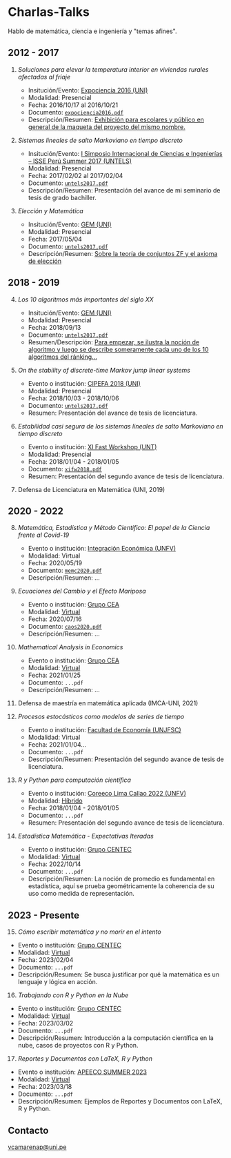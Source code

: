# Charlas-Talks

Hablo de matemática, ciencia e ingeniería y &quot;temas afines&quot;.


## 2012 - 2017

1. *Soluciones para elevar la temperatura interior en viviendas rurales afectadas al friaje*

   - Insitución/Evento: [Expociencia 2016 (UNI)](https://www.uni.edu.pe/index.php/rss/item/1916-expociencia-2016)
   - Modalidad: Presencial
   - Fecha: 2016/10/17 al 2016/10/21
   - Documento: [`expociencia2016.pdf`](https://github.com/DanielCamarena/Charlas-Talks/blob/main/1/expociencia2016.pdf)
   - Descripción/Resumen: [Exhibición para escolares y público en general de la maqueta del proyecto del mismo nombre.](https://www.youtube.com/watch?v=JPgbDQHZxzE)

2. *Sistemas lineales de salto Markoviano en tiempo discreto*

   - Insitución/Evento: [I Simposio Internacional de Ciencias e Ingenierías – ISSE Perú Summer 2017 (UNTELS)](https://psici2017.wixsite.com/simposio)
   - Modalidad: Presencial
   - Fecha: 2017/02/02 al 2017/02/04
   - Documento: [`untels2017.pdf`](../main/2/untels2017.pdf)
   - Descripción/Resumen: Presentación del avance de mi seminario de tesis de grado bachiller.

3. *Elección y Matemática*

   - Insitución/Evento: [GEM (UNI)](https://www.facebook.com/GEMFCUNI)
   - Modalidad: Presencial
   - Fecha: 2017/05/04
   - Documento:  [`untels2017.pdf`](../main/2/untels2017.pdf)
   - Descripción/Resumen: [Sobre la teoría de conjuntos ZF y el axioma de elección](https://www.facebook.com/notes/347312730052307/)


## 2018 - 2019

4. *Los 10 algoritmos más importantes del siglo XX*
   
   - Insitución/Evento: [GEM (UNI)](https://www.facebook.com/GEMFCUNI)
   - Modalidad: Presencial
   - Fecha: 2018/09/13
   - Documento:  [`untels2017.pdf`](../main/2/untels2017.pdf)
   - Resumen/Descripción: [Para empezar, se ilustra la noción de algoritmo y luego se describe someramente cada uno de los 10 algoritmos del ránking...](https://www.facebook.com/notes/2661583500773852/)
   
5. *On the stability of discrete-time Markov jump linear systems*

   - Evento o institución: [CIPEFA 2018 (UNI)](https://fieecs.uni.edu.pe/cipefa2018/)
   - Modalidad: Presencial
   - Fecha: 2018/10/03 - 2018/10/06
   - Documento:  [`untels2017.pdf`](../main/2/untels2017.pdf)
   - Resumen: Presentación del avance de tesis de licenciatura.

6. *Estabilidad casi segura de los sistemas lineales de salto Markoviano en tiempo discreto*

   - Evento o institución: [XI Fast Workshop (UNT)](http://mateapliunt.edu.pe/xi_fast/)
   - Modalidad: Presencial
   - Fecha: 2018/01/04 - 2018/01/05
   - Documento:  [`xifw2018.pdf`](../main/6/xifw2018.pdf)
   - Resumen: Presentación del segundo avance de tesis de licenciatura.

7. Defensa de Licenciatura en Matemática (UNI, 2019)


## 2020 - 2022

8. *Matemática, Estadística y Método Científico: El papel de la Ciencia frente al Covid-19*

   - Evento o institución: [Integración Económica (UNFV)](https://www.facebook.com/CoreecoLimaCallao2022)
   - Modalidad: Virtual
   - Fecha: 2020/05/19
   - Documento:  [`memc2020.pdf`](../main/8/caos2020.pdf)
   - Descripción/Resumen: ...

9. *Ecuaciones del Cambio y el Efecto Mariposa*
   
   - Evento o institución: [Grupo CEA](https://www.facebook.com/grupoceaperu)
   - Modalidad: [Virtual](https://www.facebook.com/watch/live/?ref=watch_permalink&v=295653968451863)
   - Fecha: 2020/07/16
   - Documento:  [`caos2020.pdf`](../main/9/caos2020.pdf)
   - Descripción/Resumen: ...

1. *Mathematical Analysis in Economics*
   
   - Evento o institución: [Grupo CEA](https://www.facebook.com/grupoceaperu)
   - Modalidad: [Virtual](https://www.facebook.com/watch/live/?ref=watch_permalink&v=410826106868188)
   - Fecha: 2021/01/25
   - Documento: `...pdf`
   - Descripción/Resumen: ...

1. Defensa de maestría en matemática aplicada (IMCA-UNI, 2021)
   
1. *Procesos estocásticos como modelos de series de tiempo*

   - Evento o institución: [Facultad de Economía (UNJFSC)](https://unjfsc.edu.pe/facultades/ciencias-economicas/)
   - Modalidad: Virtual
   - Fecha: 2021/01/04...
   - Documento: `...pdf`
   - Descripción/Resumen: Presentación del segundo avance de tesis de licenciatura.

1. *R y Python para computación científica*

   - Evento o institución: [Coreeco Lima Callao 2022 (UNFV)](http://mateapliunt.edu.pe/xi_fast/)
   - Modalidad: [Híbrido](https://www.facebook.com/watch/live/?ref=watch_permalink&v=480857853903976)
   - Fecha: 2018/01/04 - 2018/01/05
   - Documento: `...pdf`
   - Resumen: Presentación del segundo avance de tesis de licenciatura.

1. *Estadística Matemática - Expectativas Iteradas*

   - Evento o institución: [Grupo CENTEC](https://www.facebook.com/grupocentec)
   - Modalidad: [Virtual](https://www.facebook.com/watch/live/?ref=watch_permalink&v=628320005426754)
   - Fecha: 2022/10/14
   - Documento: `...pdf`
   - Descripción/Resumen: La noción de promedio es fundamental en estadística, aquí se prueba geométricamente la coherencia de su uso como medida de representación.


## 2023 - Presente

15. *Cómo escribir matemática y no morir en el intento*

   - Evento o institución: [Grupo CENTEC](https://www.facebook.com/grupocentec)
   - Modalidad: [Virtual](https://www.facebook.com/watch/live/?ref=watch_permalink&v=521352979870258)
   - Fecha: 2023/02/04
   - Documento: `...pdf`
   - Descripción/Resumen: Se busca justificar por qué la matemática es un lenguaje y lógica en acción.

16. *Trabajando con R y Python en la Nube*

   - Evento o institución: [Grupo CENTEC](https://www.facebook.com/grupocentec)
   - Modalidad: [Virtual](https://www.facebook.com/watch/live/?ref=watch_permalink&v=102024176172385)
   - Fecha: 2023/03/02
   - Documento: `...pdf`
   - Descripción/Resumen: Introducción a la computación científica en la nube, casos de proyectos con R y Python.

17. *Reportes y Documentos con LaTeX, R y Python*

   - Evento o institución: [APEECO SUMMER 2023](https://www.linkedin.com/company/apeecoperu/)
   - Modalidad: [Virtual](https://www.facebook.com/watch/live/?ref=watch_permalink&v=504188238594568)
   - Fecha: 2023/03/18
   - Documento: `...pdf`
   - Descripción/Resumen: Ejemplos de Reportes y Documentos con LaTeX, R y Python.

## Contacto

vcamarenap@uni.pe

